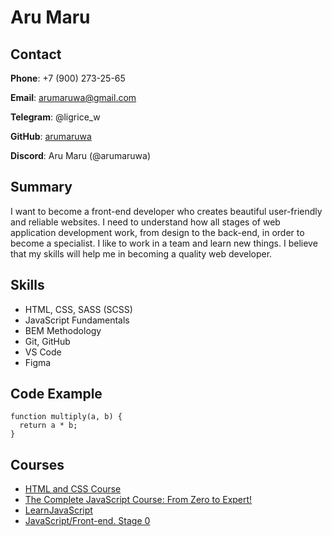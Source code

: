 # Aru Maru

## Contact

**Phone**: +7 (900) 273-25-65

**Email**: arumaruwa@gmail.com

**Telegram**: @ligrice_w

**GitHub**: [arumaruwa](https://github.com/arumaruwa)

**Discord**: Aru Maru (@arumaruwa)

## Summary

I want to become a front-end developer who creates beautiful user-friendly and reliable websites.
I need to understand how all stages of web application development work, from design to the back-end, in order to become a specialist.
I like to work in a team and learn new things.
I believe that my skills will help me in becoming a quality web developer.

## Skills

- HTML, CSS, SASS (SCSS)
- JavaScript Fundamentals
- BEM Methodology
- Git, GitHub
- VS Code
- Figma

## Code Example

```
function multiply(a, b) {
  return a * b;
}
```

## Courses

- [HTML and CSS Course](https://edu.fls.guru/)
- [The Complete JavaScript Course: From Zero to Expert!](https://www.udemy.com/course/the-complete-javascript-course/)
- [LearnJavaScript](https://learn.javascript.ru/)
- [JavaScript/Front-end. Stage 0](https://rs.school/js-stage0/)
